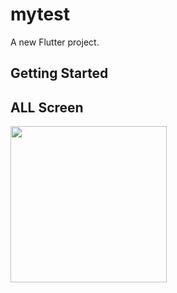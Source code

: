 # mytest

A new Flutter project.

## Getting Started

## ALL Screen
<img src="https://user-images.githubusercontent.com/60324463/187438621-1acc857d-8262-4006-a8bb-c2ab6b32c964.png" width="250" heigh="500" >
